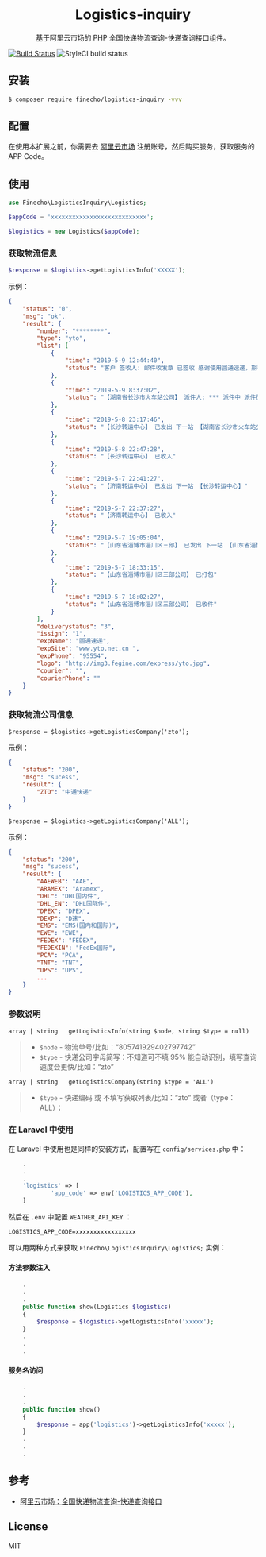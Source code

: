 
<h1 align="center">Logistics-inquiry</h1>

<p align="center">基于阿里云市场的 PHP 全国快递物流查询-快递查询接口组件。</p>

[![Build Status](https://travis-ci.org/finecho/logistics-inquiry.svg?branch=master)](https://travis-ci.org/finecho/logistics-inquiry)
![StyleCI build status](https://github.styleci.io/repos/185047335/shield) 

## 安装

```sh
$ composer require finecho/logistics-inquiry -vvv
```

## 配置

在使用本扩展之前，你需要去 [阿里云市场](https://homenew.console.aliyun.com/) 注册账号，然后购买服务，获取服务的 APP Code。


## 使用

```php
use Finecho\LogisticsInquiry\Logistics;

$appCode = 'xxxxxxxxxxxxxxxxxxxxxxxxxxx';

$logistics = new Logistics($appCode);
```

###  获取物流信息

```php
$response = $logistics->getLogisticsInfo('XXXXX');
```
示例：

```json
{
    "status": "0",
    "msg": "ok",
    "result": {
        "number": "********",
        "type": "yto",
        "list": [
            {
                "time": "2019-5-9 12:44:40",
                "status": "客户 签收人: 邮件收发章 已签收 感谢使用圆通速递，期待再次为您服务"
            },
            {
                "time": "2019-5-9 8:37:02",
                "status": "【湖南省长沙市火车站公司】 派件人: *** 派件中 派件员电话 ********"
            },
            {
                "time": "2019-5-8 23:17:46",
                "status": "【长沙转运中心】 已发出 下一站 【湖南省长沙市火车站公司】"
            },
            {
                "time": "2019-5-8 22:47:28",
                "status": "【长沙转运中心】 已收入"
            },
            {
                "time": "2019-5-7 22:41:27",
                "status": "【济南转运中心】 已发出 下一站 【长沙转运中心】"
            },
            {
                "time": "2019-5-7 22:37:27",
                "status": "【济南转运中心】 已收入"
            },
            {
                "time": "2019-5-7 19:05:04",
                "status": "【山东省淄博市淄川区三部】 已发出 下一站 【山东省淄博市公司】"
            },
            {
                "time": "2019-5-7 18:33:15",
                "status": "【山东省淄博市淄川区三部公司】 已打包"
            },
            {
                "time": "2019-5-7 18:02:27",
                "status": "【山东省淄博市淄川区三部公司】 已收件"
            }
        ],
        "deliverystatus": "3",
        "issign": "1",
        "expName": "圆通速递",
        "expSite": "www.yto.net.cn ",
        "expPhone": "95554",
        "logo": "http://img3.fegine.com/express/yto.jpg",
        "courier": "",
        "courierPhone": ""
    }
}
```

### 获取物流公司信息

```
$response = $logistics->getLogisticsCompany('zto');
```
示例：

```json
{
    "status": "200",
    "msg": "sucess",
    "result": {
        "ZTO": "中通快递"
    }
}
```

```
$response = $logistics->getLogisticsCompany('ALL');
```
示例：

```json
{
    "status": "200",
    "msg": "sucess",
    "result": {
        "AAEWEB": "AAE",
        "ARAMEX": "Aramex",
        "DHL": "DHL国内件",
        "DHL_EN": "DHL国际件",
        "DPEX": "DPEX",
        "DEXP": "D速",
        "EMS": "EMS(国内和国际)",
        "EWE": "EWE",
        "FEDEX": "FEDEX",
        "FEDEXIN": "FedEx国际",
        "PCA": "PCA",
        "TNT": "TNT",
        "UPS": "UPS",
        ...
    }
}
```

### 参数说明

```
array | string   getLogisticsInfo(string $node, string $type = null)
```

> - `$node` - 物流单号/比如：“805741929402797742”
> - `$type` - 快递公司字母简写：不知道可不填 95% 能自动识别，填写查询速度会更快/比如：“zto”

```
array | string   getLogisticsCompany(string $type = 'ALL')
```

> - `$type` - 快递编码 或 不填写获取列表/比如：“zto” 或者（type：ALL）；


### 在 Laravel 中使用

在 Laravel 中使用也是同样的安装方式，配置写在 `config/services.php` 中：

```php
    .
    .
    .
    'logistics' => [
            'app_code' => env('LOGISTICS_APP_CODE'),
    ]
```

然后在 `.env` 中配置 `WEATHER_API_KEY` ：

```env
LOGISTICS_APP_CODE=xxxxxxxxxxxxxxxxx
```

可以用两种方式来获取 `Finecho\LogisticsInquiry\Logistics;` 实例：

#### 方法参数注入

```php
    .
    .
    .
    public function show(Logistics $logistics) 
    {
        $response = $logistics->getLogisticsInfo('xxxxx');
    }
    .
    .
    .
```

#### 服务名访问

```php
    .
    .
    .
    public function show() 
    {
        $response = app('logistics')->getLogisticsInfo('xxxxx');
    }
    .
    .
    .

```

## 参考

- [阿里云市场：全国快递物流查询-快递查询接口](https://market.aliyun.com/products/56928004/cmapi021863.html?spm=5176.2020520132.101.2.7cd87218IbLYU3#sku=yuncode1586300000)

## License

MIT
